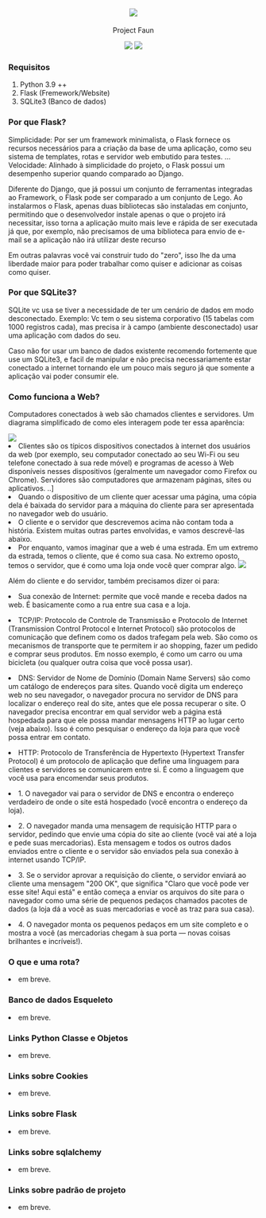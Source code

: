 <h1 align="center">
  <img src="https://cdn.iconscout.com/icon/free/png-256/map-and-location-2569358-2148268.png"/>
</h1>
<p align="center">Project Faun</p>



<p align="center">
  <img src="https://img.shields.io/badge/projetc-under construction-red">

  <img src="https://img.shields.io/badge/waring-have bugs-blueviolet">
</p>


### Requisitos
1. Python 3.9 ++
2. Flask (Fremework/Website)
3. SQLite3 (Banco de dados)


### Por que Flask?
Simplicidade: Por ser um framework minimalista, o Flask fornece os recursos necessários para a criação da base de uma aplicação, como seu sistema de templates, rotas e servidor web embutido para testes. ... Velocidade: Alinhado à simplicidade do projeto, o Flask possui um desempenho superior quando comparado ao Django.

Diferente do Django, que já possui um conjunto de ferramentas integradas ao Framework, o Flask pode ser comparado a um conjunto de Lego. Ao instalarmos o Flask, apenas duas bibliotecas são instaladas em conjunto, permitindo que o desenvolvedor instale apenas o que o projeto irá necessitar, isso torna a aplicação muito mais leve e rápida de ser executada já que, por exemplo, não precisamos de uma biblioteca para envio de e-mail se a aplicação não irá utilizar deste recurso

Em outras palavras você vai construir tudo do "zero", isso lhe da uma liberdade maior para poder trabalhar como quiser e adicionar as coisas como quiser.



### Por que SQLite3?
SQLite vc usa se tiver a necessidade de ter um cenário de dados em modo desconectado. Exemplo: Vc tem o seu sistema corporativo (15 tabelas com 1000 registros cada), mas precisa ir à campo (ambiente desconectado) usar uma aplicação com dados do seu.

Caso não for usar um banco de dados existente recomendo fortemente que use um SQLite3, e facil de manipular e não precisa necessariamente estar conectado a internet tornando ele um pouco mais seguro já que somente a  aplicação vai poder consumir ele.


### Como funciona a Web?

Computadores conectados à web são chamados clientes e servidores. Um diagrama simplificado de como eles interagem pode ter essa aparência:

<img src="https://mdn.mozillademos.org/files/17297/simple-client-server.png">

<li>Clientes são os típicos dispositivos conectados à internet dos usuários da web (por exemplo, seu computador conectado ao seu Wi-Fi ou seu telefone conectado à sua rede móvel) e programas de acesso à Web disponíveis nesses dispositivos (geralmente um navegador como Firefox ou Chrome).
Servidores são computadores que armazenam páginas, sites ou aplicativos. ..]


<li>Quando o dispositivo de um cliente quer acessar uma página, uma cópia dela é baixada do servidor para a máquina do cliente para ser apresentada no navegador web do usuário.


<li>O cliente e o servidor que descrevemos acima não contam toda a história. Existem muitas outras partes envolvidas, e vamos descrevê-las abaixo.

<li>Por enquanto, vamos imaginar que a web é uma estrada. Em um extremo da estrada, temos o cliente, que é como sua casa. No extremo oposto, temos o servidor, que é como uma loja onde você quer comprar algo.

<img src="https://mdn.mozillademos.org/files/9749/road.jpg">



Além do cliente e do servidor, também precisamos dizer oi para:


<li>Sua conexão de Internet: permite que você mande e receba dados na web. É basicamente como a rua entre sua casa e a loja.</li>
<p>
<li>TCP/IP: Protocolo de Controle de Transmissão e Protocolo de Internet (Transmission Control Protocol e Internet Protocol) são protocolos de comunicação que definem como os dados trafegam pela web. São como os mecanismos de transporte que te permitem ir ao shopping, fazer um pedido e comprar seus produtos. Em nosso exemplo, é como um carro ou uma bicicleta (ou qualquer outra coisa que você possa usar).</li>
<p>

<li>DNS: Servidor de Nome de Domínio (Domain Name Servers) são como um catálogo de endereços para sites. Quando você digita um endereço web no seu navegador, o navegador procura no servidor de DNS para localizar o endereço real do site, antes que ele possa recuperar o site. O navegador precisa encontrar em qual servidor web a página está hospedada para que ele possa mandar mensagens HTTP ao lugar certo (veja abaixo). Isso é como pesquisar o endereço da loja para que você possa entrar em contato.</li>
<p>
<li>HTTP: Protocolo de Transferência de Hypertexto (Hypertext Transfer Protocol) é um protocolo de aplicação que define uma linguagem para clientes e servidores se comunicarem entre si. É como a linguagem que você usa para encomendar seus produtos.</li>
<p>

<li>1. O navegador vai para o servidor de DNS e encontra o endereço verdadeiro de onde o site está hospedado (você encontra o endereço da loja).</li><p>

<li>2. O navegador manda uma mensagem de requisição HTTP para o servidor, pedindo que envie uma cópia do site ao cliente (você vai até a loja e pede suas mercadorias). Esta mensagem e todos os outros dados enviados entre o cliente e o servidor são enviados pela sua conexão à internet usando TCP/IP.</li><p>

<li>3. Se o servidor aprovar a requisição do cliente, o servidor enviará ao cliente uma mensagem "200 OK", que significa "Claro que você pode ver esse site! Aqui está" e então começa a enviar os arquivos do site para o navegador como uma série de pequenos pedaços chamados pacotes de dados (a loja dá a você as suas mercadorias e você as traz para sua casa).</li><p>

<li>4. O navegador monta os pequenos pedaços em um site completo e o mostra a você (as mercadorias chegam à sua porta — novas coisas brilhantes e incríveis!).</li><p>

### O que e uma rota?
<li>em breve.</li><p>

### Banco de dados Esqueleto
<li>em breve.</li><p>

### Links Python Classe e Objetos
<li>em breve.</li><p>

### Links sobre Cookies
<li>em breve.</li><p>

### Links sobre Flask
<li>em breve.</li><p>

### Links sobre sqlalchemy
<li>em breve.</li><p>

### Links sobre padrão de projeto
<li>em breve.</li><p>